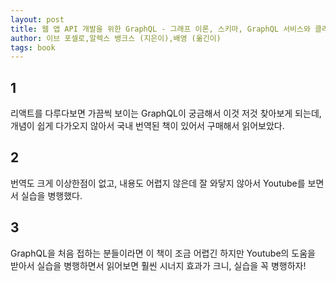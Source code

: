```yaml
---
layout: post
title: 웹 앱 API 개발을 위한 GraphQL - 그래프 이론, 스키마, GraphQL 서비스와 클라이언트까지
author: 이브 포셀로,알렉스 뱅크스 (지은이),배영 (옮긴이)
tags: book
---
```


## 1

리액트를 다루다보면 가끔씩 보이는 GraphQL이 궁금해서 이것 저것 찾아보게 되는데, 개념이 쉽게 다가오지 않아서 국내 번역된 책이 있어서 구매해서 읽어보았다.

## 2

번역도 크게 이상한점이 없고, 내용도 어렵지 않은데 잘 와닿지 않아서 Youtube를 보면서 실습을 병행했다.

## 3

GraphQL을 처음 접하는 분들이라면 이 책이 조금 어렵긴 하지만 Youtube의 도움을 받아서 실습을 병행하면서 읽어보면 훨씬 시너지 효과가 크니, 실습을 꼭 병행하자!

